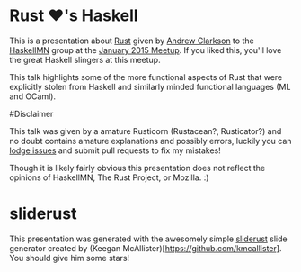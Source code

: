 # Rust ♥'s Haskell

This is a presentation about [Rust](http://www.rust-lang.org/) given by [Andrew Clarkson](https://github.com/bitborn) to the [HaskellMN](http://www.meetup.com/HaskellMN/) group at the [January 2015 Meetup](http://www.meetup.com/HaskellMN/events/218800623/). If you liked this, you'll love the great Haskell slingers at this meetup.

This talk highlights some of the more functional aspects of Rust that were explicitly stolen from Haskell and similarly minded functional languages (ML and OCaml).

#Disclaimer

This talk was given by a amature Rusticorn (Rustacean?, Rusticator?) and no doubt contains amature explanations and possibly errors, luckily you can [lodge issues](https://github.com/bitborn/rust-hearts-haskell/issues) and submit pull requests to fix my mistakes!

Though it is likely fairly obvious this presentation does not reflect the opinions of HaskellMN, The Rust Project, or Mozilla. :)

# sliderust

This presentation was generated with the awesomely simple [sliderust](https://github.com/kmcallister/sliderust) slide generator created by (Keegan McAllister)[https://github.com/kmcallister]. You should give him some stars!
